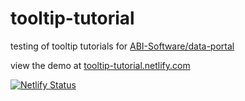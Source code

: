 # tooltip-tutorial
testing of tooltip tutorials for [ABI-Software/data-portal](https://github.com/ABI-Software/data-portal)

view the demo at [tooltip-tutorial.netlify.com](https://tooltip-tutorial.netlify.com)

[![Netlify Status](https://api.netlify.com/api/v1/badges/cbe36b79-2310-4bce-b3ba-3a63d72d4f93/deploy-status)](https://app.netlify.com/sites/tooltip-tutorial/deploys)
